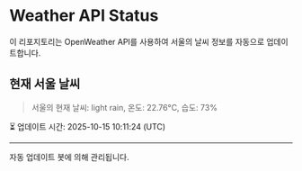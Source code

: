 
# Weather API Status

이 리포지토리는 OpenWeather API를 사용하여 서울의 날씨 정보를 자동으로 업데이트합니다.

## 현재 서울 날씨
> 서울의 현재 날씨: light rain, 온도: 22.76°C, 습도: 73%

⏳ 업데이트 시간: 2025-10-15 10:11:24 (UTC)

---
자동 업데이트 봇에 의해 관리됩니다.
